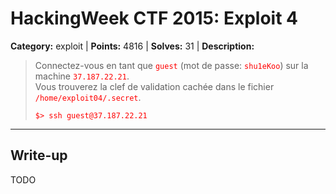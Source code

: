 # HackingWeek CTF 2015: Exploit 4

<style type="text/css">
    code {
        color: red;
    }
</style>

**Category:** exploit |
**Points:** 4816 |
**Solves:** 31 |
**Description:**

> Connectez-vous en tant que <code>guest</code> (mot de passe: <code>shu1eKoo</code>) sur la machine <code>37.187.22.21</code>.<br>
> Vous trouverez la clef de validation cachée dans le fichier <code>/home/exploit04/.secret</code>.
>
> ```
> $> ssh guest@37.187.22.21
> ```

___

## Write-up

TODO

